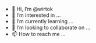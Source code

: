 - 👋 Hi, I’m @wirtok
- 👀 I’m interested in ...
- 🌱 I’m currently learning ...
- 💞️ I’m looking to collaborate on ...
- 📫 How to reach me ...

<!---
wirtok/wirtok is a ✨ special ✨ repository because its `README.md` (this file) appears on your GitHub profile.
You can click the Preview link to take a look at your changes.
--->
